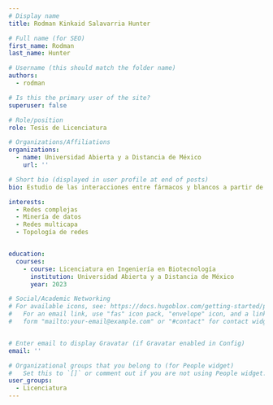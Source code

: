 ```yaml
---
# Display name
title: Rodman Kinkaid Salavarria Hunter

# Full name (for SEO)
first_name: Rodman
last_name: Hunter

# Username (this should match the folder name)
authors:
  - rodman

# Is this the primary user of the site?
superuser: false

# Role/position
role: Tesis de Licenciatura

# Organizations/Affiliations
organizations:
  - name: Universidad Abierta y a Distancia de México
    url: ''

# Short bio (displayed in user profile at end of posts)
bio: Estudio de las interacciones entre fármacos y blancos a partir de redes multicapa.

interests:
  - Redes complejas
  - Minería de datos
  - Redes multicapa
  - Topología de redes


education:
  courses:
    - course: Licenciatura en Ingeniería en Biotecnología
      institution: Universidad Abierta y a Distancia de México
      year: 2023

# Social/Academic Networking
# For available icons, see: https://docs.hugoblox.com/getting-started/page-builder/#icons
#   For an email link, use "fas" icon pack, "envelope" icon, and a link in the
#   form "mailto:your-email@example.com" or "#contact" for contact widget.


# Enter email to display Gravatar (if Gravatar enabled in Config)
email: ''

# Organizational groups that you belong to (for People widget)
#   Set this to `[]` or comment out if you are not using People widget.
user_groups:
  - Licenciatura
---
```

